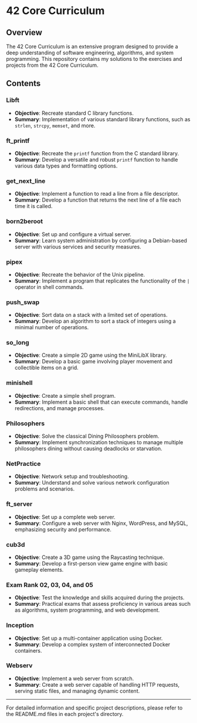 # 42 Core Curriculum

## Overview

The 42 Core Curriculum is an extensive program designed to provide a deep understanding of software engineering, algorithms, and system programming. This repository contains my solutions to the exercises and projects from the 42 Core Curriculum.

## Contents

### Libft
- **Objective**: Recreate standard C library functions.
- **Summary**: Implementation of various standard library functions, such as `strlen`, `strcpy`, `memset`, and more.

### ft_printf
- **Objective**: Recreate the `printf` function from the C standard library.
- **Summary**: Develop a versatile and robust `printf` function to handle various data types and formatting options.

### get_next_line
- **Objective**: Implement a function to read a line from a file descriptor.
- **Summary**: Develop a function that returns the next line of a file each time it is called.

### born2beroot
- **Objective**: Set up and configure a virtual server.
- **Summary**: Learn system administration by configuring a Debian-based server with various services and security measures.

### pipex
- **Objective**: Recreate the behavior of the Unix pipeline.
- **Summary**: Implement a program that replicates the functionality of the `|` operator in shell commands.

### push_swap
- **Objective**: Sort data on a stack with a limited set of operations.
- **Summary**: Develop an algorithm to sort a stack of integers using a minimal number of operations.

### so_long
- **Objective**: Create a simple 2D game using the MiniLibX library.
- **Summary**: Develop a basic game involving player movement and collectible items on a grid.

### minishell
- **Objective**: Create a simple shell program.
- **Summary**: Implement a basic shell that can execute commands, handle redirections, and manage processes.

### Philosophers
- **Objective**: Solve the classical Dining Philosophers problem.
- **Summary**: Implement synchronization techniques to manage multiple philosophers dining without causing deadlocks or starvation.

### NetPractice
- **Objective**: Network setup and troubleshooting.
- **Summary**: Understand and solve various network configuration problems and scenarios.

### ft_server
- **Objective**: Set up a complete web server.
- **Summary**: Configure a web server with Nginx, WordPress, and MySQL, emphasizing security and performance.

### cub3d
- **Objective**: Create a 3D game using the Raycasting technique.
- **Summary**: Develop a first-person view game engine with basic gameplay elements.

### Exam Rank 02, 03, 04, and 05
- **Objective**: Test the knowledge and skills acquired during the projects.
- **Summary**: Practical exams that assess proficiency in various areas such as algorithms, system programming, and web development.

### Inception
- **Objective**: Set up a multi-container application using Docker.
- **Summary**: Develop a complex system of interconnected Docker containers.

### Webserv
- **Objective**: Implement a web server from scratch.
- **Summary**: Create a web server capable of handling HTTP requests, serving static files, and managing dynamic content.

---

For detailed information and specific project descriptions, please refer to the README.md files in each project's directory.
